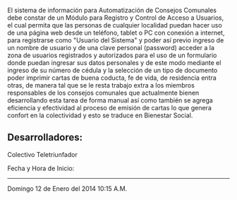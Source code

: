 El sistema de información para Automatización de Consejos Comunales debe constar de un Módulo para Registro y Control de Acceso a Usuarios, el cual permita que las personas de cualquier localidad puedan hacer uso de una página web desde un teléfono, tablet o PC con conexión a internet, para registrarse como "Usuario del Sistema" y poder así previo ingreso de un nombre de usuario y de una clave personal (password) acceder a la zona de usuarios registrados y autorizados para el uso de un formulario donde puedan ingresar sus datos personales y de este modo mediante el ingreso de su número de cédula y la selección de un tipo de documento poder imprimir cartas de buena coducta, fe de vida, de residencia entra otras, de manera tal que se le resta trabajo extra a los miembros responsables de los consejos comunales que actualmente bienen desarrollando esta tarea de forma manual así como también se agrega eficiencia y efectividad al proceso de emisión de cartas lo que genera confort en la colectividad y esto se traduce en Bienestar Social.

Desarrolladores:
-------------------

Colectivo Teletriunfador

Fecha y Hora de Inicio:
**********************

Domingo 12 de Enero del 2014
10:15 A.M.

